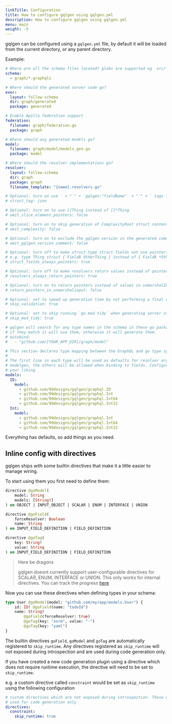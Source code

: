 ```yaml
---
linkTitle: Configuration
title: How to configure gqlgen using gqlgen.yml
description: How to configure gqlgen using gqlgen.yml
menu: main
weight: -5
---
```


gqlgen can be configured using a `gqlgen.yml` file, by default it will be loaded from the current directory, or any parent directory.

Example:

```yml
# Where are all the schema files located? globs are supported eg  src/**/*.graphqls
schema:
  - graph/*.graphqls

# Where should the generated server code go?
exec:
  layout: follow-schema
  dir: graph/generated
  package: generated

# Enable Apollo federation support
federation:
  filename: graph/federation.go
  package: graph

# Where should any generated models go?
model:
  filename: graph/model/models_gen.go
  package: model

# Where should the resolver implementations go?
resolver:
  layout: follow-schema
  dir: graph
  package: graph
  filename_template: "{name}.resolvers.go"

# Optional: turn on use ` + "`" + `gqlgen:"fieldName"` + "`" + ` tags in your models
# struct_tag: json

# Optional: turn on to use []Thing instead of []*Thing
# omit_slice_element_pointers: false

# Optional: turn on to skip generation of ComplexityRoot struct content and Complexity function
# omit_complexity: false

# Optional: turn on to exclude the gqlgen version in the generated comments
# omit_gqlgen_version_comment: false

# Optional: turn off to make struct-type struct fields not use pointers
# e.g. type Thing struct { FieldA OtherThing } instead of { FieldA *OtherThing }
# struct_fields_always_pointers: true

# Optional: turn off to make resolvers return values instead of pointers for structs
# resolvers_always_return_pointers: true

# Optional: turn on to return pointers instead of values in unmarshalInput
# return_pointers_in_unmarshalinput: false

# Optional: set to speed up generation time by not performing a final validation pass.
# skip_validation: true

# Optional: set to skip running `go mod tidy` when generating server code
# skip_mod_tidy: true

# gqlgen will search for any type names in the schema in these go packages
# if they match it will use them, otherwise it will generate them.
# autobind:
#   - "github.com/[YOUR_APP_DIR]/graph/model"

# This section declares type mapping between the GraphQL and go type systems
#
# The first line in each type will be used as defaults for resolver arguments and
# modelgen, the others will be allowed when binding to fields. Configure them to
# your liking
models:
  ID:
    model:
      - github.com/99designs/gqlgen/graphql.ID
      - github.com/99designs/gqlgen/graphql.Int
      - github.com/99designs/gqlgen/graphql.Int64
      - github.com/99designs/gqlgen/graphql.Int32
  Int:
    model:
      - github.com/99designs/gqlgen/graphql.Int
      - github.com/99designs/gqlgen/graphql.Int64
      - github.com/99designs/gqlgen/graphql.Int32
```

Everything has defaults, so add things as you need.

## Inline config with directives

gqlgen ships with some builtin directives that make it a little easier to manage wiring.

To start using them you first need to define them:

```graphql
directive @goModel(
	model: String
	models: [String!]
) on OBJECT | INPUT_OBJECT | SCALAR | ENUM | INTERFACE | UNION

directive @goField(
	forceResolver: Boolean
	name: String
) on INPUT_FIELD_DEFINITION | FIELD_DEFINITION

directive @goTag(
	key: String!
	value: String
) on INPUT_FIELD_DEFINITION | FIELD_DEFINITION
```

> Here be dragons
>
> gqlgen doesnt currently support user-configurable directives for SCALAR, ENUM, INTERFACE or UNION. This only works
> for internal directives. You can track the progress [here](https://github.com/99designs/gqlgen/issues/760)

Now you can use these directives when defining types in your schema:

```graphql
type User @goModel(model: "github.com/my/app/models.User") {
	id: ID! @goField(name: "todoId")
	name: String!
		@goField(forceResolver: true)
		@goTag(key: "xorm", value: "-")
		@goTag(key: "yaml")
}
```

The builtin directives `goField`, `goModel` and `goTag` are automatically registered to `skip_runtime`. Any directives registered as `skip_runtime` will not exposed during introspection and are used during code generation only.

If you have created a new code generation plugin using a directive which does not require runtime execution, the directive will need to be set to `skip_runtime`.

e.g. a custom directive called `constraint` would be set as `skip_runtime` using the following configuration
```yml
# custom directives which are not exposed during introspection. These directives are
# used for code generation only
directives:
  constraint:
    skip_runtime: true
```
